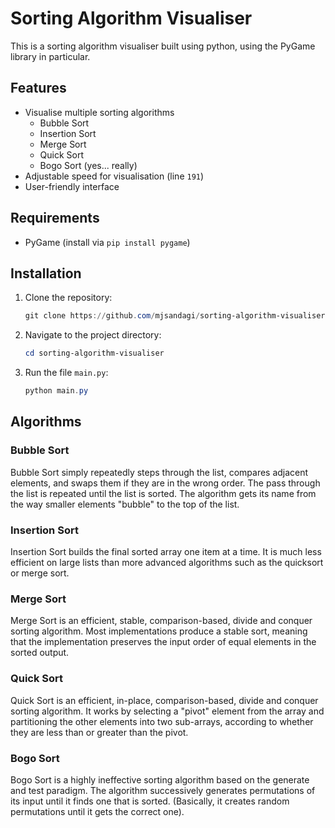 # Sorting Algorithm Visualiser

This is a sorting algorithm visualiser built using python, using the PyGame library in particular.

## Features

-   Visualise multiple sorting algorithms
    -   Bubble Sort
    -   Insertion Sort
    -   Merge Sort
    -   Quick Sort
    -   Bogo Sort (yes... really)
-   Adjustable speed for visualisation (line `191`)
-   User-friendly interface

## Requirements

-   PyGame (install via `pip install pygame`)

## Installation

1. Clone the repository:
    ```powershell
    git clone https://github.com/mjsandagi/sorting-algorithm-visualiser.git
    ```
2. Navigate to the project directory:
    ```powershell
    cd sorting-algorithm-visualiser
    ```
3. Run the file `main.py`:
    ```powershell
    python main.py
    ```

## Algorithms

### Bubble Sort

Bubble Sort simply repeatedly steps through the list, compares adjacent elements, and swaps them if they are in the wrong order. The pass through the list is repeated until the list is sorted. The algorithm gets its name from the way smaller elements "bubble" to the top of the list.

### Insertion Sort

Insertion Sort builds the final sorted array one item at a time. It is much less efficient on large lists than more advanced algorithms such as the quicksort or merge sort.

### Merge Sort

Merge Sort is an efficient, stable, comparison-based, divide and conquer sorting algorithm. Most implementations produce a stable sort, meaning that the implementation preserves the input order of equal elements in the sorted output.

### Quick Sort

Quick Sort is an efficient, in-place, comparison-based, divide and conquer sorting algorithm. It works by selecting a "pivot" element from the array and partitioning the other elements into two sub-arrays, according to whether they are less than or greater than the pivot.

### Bogo Sort

Bogo Sort is a highly ineffective sorting algorithm based on the generate and test paradigm. The algorithm successively generates permutations of its input until it finds one that is sorted. (Basically, it creates random permutations until it gets the correct one).
